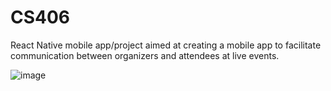 # CS406 

React Native mobile app/project aimed at creating a mobile app to facilitate communication between organizers and attendees at live events.

![image](https://user-images.githubusercontent.com/63132397/168513383-2189ad55-c6f6-4604-98b5-bb80dc640bf1.png)


